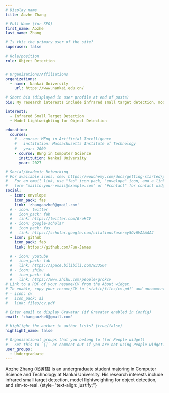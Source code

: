 ```yaml
---
# Display name
title: Aozhe Zhang

# Full Name (for SEO)
first_name: Aozhe
last_name: Zhang

# Is this the primary user of the site?
superuser: false

# Role/position
role: Object Detection


# Organizations/Affiliations
organizations:
  - name:  Nankai University
    url: https://www.nankai.edu.cn/

# Short bio (displayed in user profile at end of posts)
bio: My research interests include infrared small target detection, model lightweighting for object detection, and sim-to-real.

interests:
  - Infrared Small Target Detection
  - Model Lightweighting for Object Detection

education:
  courses:
    # - course: MEng in Artificial Intelligence
    #   institution: Massachusetts Institute of Technology
    #   year: 2009
    - course: BEng in Computer Science
      institution: Nankai University
      year: 2027

# Social/Academic Networking
# For available icons, see: https://wowchemy.com/docs/getting-started/page-builder/#icons
#   For an email link, use "fas" icon pack, "envelope" icon, and a link in the
#   form "mailto:your-email@example.com" or "#contact" for contact widget.
social:
  - icon: envelope
    icon_pack: fas
    link: 'zhangaozhe0@gmail.com'
  # - icon: twitter
  #   icon_pack: fab
  #   link: https://twitter.com/GrokCV
  # - icon: google-scholar
  #   icon_pack: fas
  #   link: https://scholar.google.com/citations?user=y5Ov6VAAAAAJ
  - icon: github
    icon_pack: fab
    link: https://github.com/Fun-James

  # - icon: youtube
  #   icon_pack: fab
  #   link: https://space.bilibili.com/833564
  # - icon: zhihu
  #   icon_pack: fab
  #   link: https://www.zhihu.com/people/grokcv
# Link to a PDF of your resume/CV from the About widget.
# To enable, copy your resume/CV to `static/files/cv.pdf` and uncomment the lines below.
# - icon: cv
#   icon_pack: ai
#   link: files/cv.pdf

# Enter email to display Gravatar (if Gravatar enabled in Config)
email: 'zhangaozhe0@gmail.com'

# Highlight the author in author lists? (true/false)
highlight_name: false

# Organizational groups that you belong to (for People widget)
#   Set this to `[]` or comment out if you are not using People widget.
user_groups:
  - Undergraduate
---
```


Aozhe Zhang (张奥喆) is an undergraduate student majoring in Computer Science and Technology at Nankai University. His research interests include infrared small target detection, model lightweighting for object detection, and sim-to-real.
{style="text-align: justify;"}

